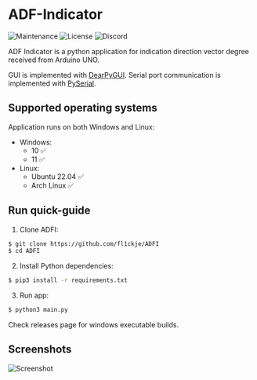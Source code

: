 # ADF-Indicator
![Maintenance](https://img.shields.io/badge/maintenance-stable-green.svg)
![License](https://img.shields.io/badge/license-MIT-blue.svg)
![Discord](https://img.shields.io/badge/chat-on_discord-%237289DA.svg)

ADF Indicator is a python application for indication direction vector degree received from Arduino UNO.

GUI is implemented with [DearPyGUI]. Serial port communication is implemented with [PySerial].

## Supported operating systems
Application runs on both Windows and Linux:
* Windows:
  - 10 :white_check_mark:
  - 11 :white_check_mark:
* Linux:
  - Ubuntu 22.04 :white_check_mark:
  - Arch Linux :white_check_mark:
 
## Run quick-guide
1. Clone ADFI:
```sh
$ git clone https://github.com/fl1ckje/ADFI
$ cd ADFI
```
2. Install Python dependencies:
```sh
$ pip3 install -r requirements.txt
```
3. Run app:
```sh
$ python3 main.py
```

Check releases page for windows executable builds.

## Screenshots
![Screenshot](https://github.com/fl1ckje/ADFI/blob/master/docs/media/Screenshot.png)

[DearPyGUI]: https://github.com/hoffstadt/DearPyGui/
[PySerial]: https://github.com/pyserial/pyserial/
